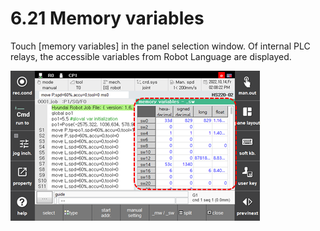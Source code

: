 ﻿# 6.21 Memory variables


Touch \[memory variables\] in the panel selection window.
Of internal PLC relays, the accessible variables from Robot Language are displayed.

![](../_assets/tp630/pane-memory-variables_eng.png) 